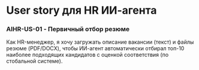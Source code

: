 # User story для HR ИИ-агента

### AIHR-US-01 - Первичный отбор резюме

Как HR-менеджер, я хочу загружать описание вакансии (текст) и файлы резюме (PDF/DOCX), чтобы ИИ-агент автоматически отбирал топ-10 наиболее подходящих кандидатов с оценкой соответствия (по стобальной системе).


